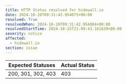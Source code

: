 ```yaml
---
title: HTTP Status resolved for hidewall.io
date: 2024-10-26T09:31:42.954075+00:00
resolved: True
resolvedWhen: 2024-10-26T09:31:42.954084+00:00
resolvedStartTime: 2024-10-25T21:09:43.161639+00:00
severity: notice
affected:
  - hidewall.io
section: issue
---
```


| Expected Statuses | Actual Status  |
|-------------------|----------------|
| 200, 301, 302, 403 | 403 |
